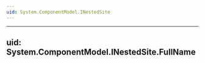```yaml
---
uid: System.ComponentModel.INestedSite
---
```


---
uid: System.ComponentModel.INestedSite.FullName
---
